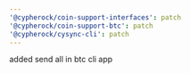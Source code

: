 ```yaml
---
'@cypherock/coin-support-interfaces': patch
'@cypherock/coin-support-btc': patch
'@cypherock/cysync-cli': patch
---
```


added send all in btc cli app

